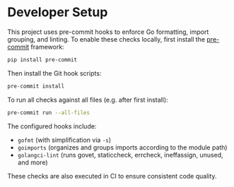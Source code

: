 # Developer Setup

This project uses pre-commit hooks to enforce Go formatting, import grouping, and linting.
To enable these checks locally, first install the [pre-commit](https://pre-commit.com/) framework:

```bash
pip install pre-commit
```

Then install the Git hook scripts:

```bash
pre-commit install
```

To run all checks against all files (e.g. after first install):

```bash
pre-commit run --all-files
```

The configured hooks include:
- `gofmt` (with simplification via `-s`)
- `goimports` (organizes and groups imports according to the module path)
- `golangci-lint` (runs govet, staticcheck, errcheck, ineffassign, unused, and more)

These checks are also executed in CI to ensure consistent code quality.
